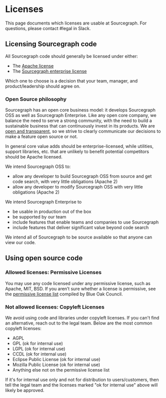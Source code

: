 # Licenses

This page documents which licenses are usable at Sourcegraph. For questions, please contact #legal in Slack.

## Licensing Sourcegraph code

All Sourcegraph code should generally be licensed under either:

- The [Apache license](https://github.com/sourcegraph/sourcegraph/blob/main/LICENSE.apache)
- The [Sourcegraph enterprise license](https://github.com/sourcegraph/sourcegraph/blob/main/LICENSE.enterprise)

Which one to choose is a decision that your team, manager, and product/leadership should agree on. 

### Open Source philosophy

Sourcegraph has an open core business model: it develops Sourcegraph OSS as well as Sourcegraph Enterprise. Like any open core company, we balance the need to serve a strong community, with the need to build a sustainable business that can continuously invest in its products. We are [open and transparent](https://handbook.sourcegraph.com/company/values#open-and-transparent), so we strive to clearly communicate our decisions to make a feature open source or not.

In general core value adds should be enterprise-licensed, while utilities, support libraries, etc. that are unlikely to benefit potential competitors should be Apache licensed.

We intend Sourcegraph OSS to:
- allow any developer to build Sourcegraph OSS from source and get code search, with very little obligations (Apache 2)
- allow any developer to modify Sourcegraph OSS with very little obligations (Apache 2)

We intend Sourcegraph Enterprise to
- be usable in production out of the box
- be supported by our team
- include features that enable teams and companies to use Sourcegraph
- include features that deliver significant value beyond code search

We intend all of Sourcegraph to be source available so that anyone can view our code.

## Using open source code

### Allowed licenses: Permissive Licenses

You may use any code licensed under any permissive license, such as Apache, MIT, BSD. If you aren’t sure whether a license is permissive, see the [permissive license list](https://blueoakcouncil.org/list) compiled by Blue Oak Council.

### Not allowed licenses: Copyleft Licenses

We avoid using code and libraries under copyleft licenses. If you can't find an alternative, reach out to the legal team. Below are the most common copyleft licenses:

- AGPL
- GPL (ok for internal use)
- LGPL (ok for internal use)
- CCDL (ok for internal use)
- Eclipse Public License (ok for internal use)
- Mozilla Public License (ok for internal use)
- Anything else not on the permissive license list

If it's for internal use only and not for distribution to users/customers, then tell the legal team and the licenses marked "ok for internal use" above will likely be approved.
